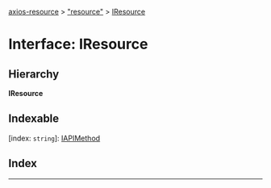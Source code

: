 [axios-resource](../README.md) > ["resource"](../modules/_resource_d_.md) > [IResource](../interfaces/_resource_d_.iresource.md)

# Interface: IResource

## Hierarchy

**IResource**

## Indexable

\[index: `string`\]:&nbsp;[IAPIMethod](../modules/_resource_d_.md#iapimethod)

## Index

---
